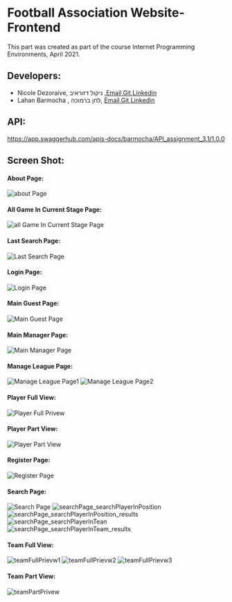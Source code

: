 # Football Association Website-Frontend

This part was created as part of the course Internet Programming Environments, April 2021.

## Developers:
  * Nicole Dezoraive, ניקול דזוראיב ,[Email](nicoled@post.bgu.ac.il),[Git](https://github.com/NicoleDezoraive),[Linkedin](https://www.linkedin.com/in/nicole-dezoraive-124b74168)
  * Lahan Barmocha , לחן ברמוכה, [Email](barmocha@post.bgu.ac.il),[Git](https://github.com/Barmocha),[Linkedin](https://www.linkedin.com/in/lahan-barmocha-3350ab156/) 

## API:
https://app.swaggerhub.com/apis-docs/barmocha/API_assignment_3.1/1.0.0


## Screen Shot:
#### About Page:
![about Page](https://github.com/NicoleDezoraive/Football-Association-Website-Frontend/blob/main/src/images/about.PNG)
#### All Game In Current Stage Page:
![all Game In Current Stage Page](https://github.com/NicoleDezoraive/Football-Association-Website-Frontend/blob/main/src/images/allGameInLeag.PNG)
#### Last Search Page:
![Last Search Page](https://github.com/NicoleDezoraive/Football-Association-Website-Frontend/blob/main/src/images/lastSearch.PNG)
#### Login Page:
![Login Page](https://github.com/NicoleDezoraive/Football-Association-Website-Frontend/blob/main/src/images/login.PNG)
#### Main Guest Page:
![Main Guest Page](https://github.com/NicoleDezoraive/Football-Association-Website-Frontend/blob/main/src/images/mainPagrGuest.PNG)
#### Main Manager Page:
![Main Manager Page](https://github.com/NicoleDezoraive/Football-Association-Website-Frontend/blob/main/src/images/mainPagrManagerOrUser.PNG)
#### Manage League Page:
![Manage League Page1](https://github.com/NicoleDezoraive/Football-Association-Website-Frontend/blob/main/src/images/manageLeague1.PNG)
![Manage League Page2](https://github.com/NicoleDezoraive/Football-Association-Website-Frontend/blob/main/src/images/manageLeague2.PNG)
#### Player Full View:
![Player Full Privew](https://github.com/NicoleDezoraive/Football-Association-Website-Frontend/blob/main/src/images/playerFullPrivew.PNG)
#### Player Part View:
![Player Part View](https://github.com/NicoleDezoraive/Football-Association-Website-Frontend/blob/main/src/images/playerPartPrivew.PNG)
#### Register Page:
![Register Page](https://github.com/NicoleDezoraive/Football-Association-Website-Frontend/blob/main/src/images/register.PNG)
#### Search Page:
![Search Page](https://github.com/NicoleDezoraive/Football-Association-Website-Frontend/blob/main/src/images/searchPage.PNG)
![searchPage_searchPlayerInPosition](https://github.com/NicoleDezoraive/Football-Association-Website-Frontend/blob/main/src/images/searchPage_searchPlayerInPosition.PNG)
![searchPage_searchPlayerInPosition_results](https://github.com/NicoleDezoraive/Football-Association-Website-Frontend/blob/main/src/images/searchPage_searchPlayerInPosition_results.PNG)
![searchPage_searchPlayerInTean](https://github.com/NicoleDezoraive/Football-Association-Website-Frontend/blob/main/src/images/searchPage_searchPlayerInTean.PNG)
![searchPage_searchPlayerInTeam_results](https://github.com/NicoleDezoraive/Football-Association-Website-Frontend/blob/main/src/images/searchPage_searchPlayerInTeam_results.PNG)
#### Team Full View:
![teamFullPrievw1](https://github.com/NicoleDezoraive/Football-Association-Website-Frontend/blob/main/src/images/teamFullPrievw1.PNG)
![teamFullPrievw2](https://github.com/NicoleDezoraive/Football-Association-Website-Frontend/blob/main/src/images/teamFullPrievw2.PNG)
![teamFullPrievw3](https://github.com/NicoleDezoraive/Football-Association-Website-Frontend/blob/main/src/images/teamFullPrievw3.PNG)
#### Team Part View:
![teamPartPrivew](https://github.com/NicoleDezoraive/Football-Association-Website-Frontend/blob/main/src/images/teamPartPrivew.PNG)


